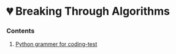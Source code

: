 # 💔 Breaking Through Algorithms 
### Contents

1. [Python grammer for coding-test](https://github.com/hortenssiaa/break-through-algorithms/blob/master/daily-solving/day001-python-grammer.py)
